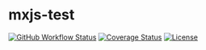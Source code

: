 # mxjs-test

[![GitHub Workflow Status](https://img.shields.io/github/actions/workflow/status/miaoxing/mxjs-test/build.yml?style=flat-square)](https://github.com/miaoxing/mxjs-test/actions)
[![Coverage Status](https://img.shields.io/coveralls/miaoxing/mxjs-test.svg?style=flat-square)](https://coveralls.io/r/miaoxing/mxjs-test)
[![License](http://img.shields.io/badge/license-MIT-brightgreen.svg?style=flat-square)](http://www.opensource.org/licenses/MIT)
